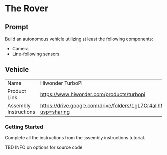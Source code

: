 # The Rover

## Prompt

Build an autonomous vehicle utilizing at least the following components:

- Camera
- Line-following sensors

## Vehicle

|                       |                                                                                      |
| --------------------- | ------------------------------------------------------------------------------------ |
| Name                  | Hiwonder TurboPi                                                                     |
| Product Link          | https://www.hiwonder.com/products/turbopi                                            |
| Assembly Instructions | https://drive.google.com/drive/folders/1gL7Cr4allhNadSSQw5e95lTrTqdYt46v?usp=sharing |

### Getting Started

Complete all the instructions from the assembly instructions tutorial.

TBD INFO on options for source code
